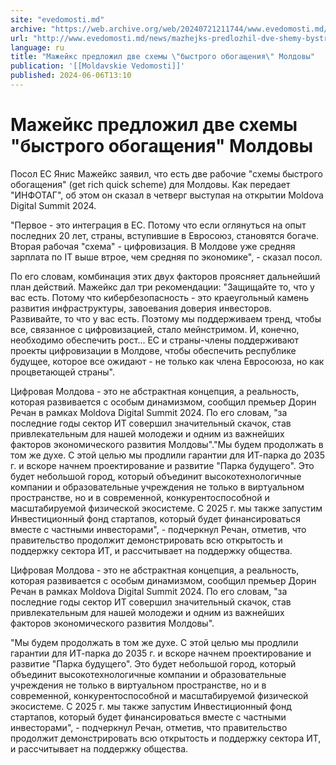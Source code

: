 ```yaml
---
site: "evedomosti.md"
archive: "https://web.archive.org/web/20240721211744/www.evedomosti.md/news/mazhejks-predlozhil-dve-shemy-bystrogo-obogasheniya-moldovy"
url: "http://www.evedomosti.md/news/mazhejks-predlozhil-dve-shemy-bystrogo-obogasheniya-moldovy"
language: ru
title: "Мажейкс предложил две схемы \"быстрого обогащения\" Молдовы"
publication: '[[Moldavskie Vedomosti]]'
published: 2024-06-06T13:10
---
```


# Мажейкс предложил две схемы "быстрого обогащения" Молдовы

Посол ЕС Янис Мажейкс заявил, что есть две рабочие "схемы быстрого обогащения" (get rich quick scheme) для Молдовы. Как передает "ИНФОТАГ", об этом он сказал в четверг выступая на открытии Moldova Digital Summit 2024.

"Первое - это интеграция в ЕС. Потому что если оглянуться на опыт последних 20 лет, страны, вступившие в Евросоюз, становятся богаче. Вторая рабочая "схема" - цифровизация. В Молдове уже средняя зарплата по IT выше втрое, чем средняя по экономике", - сказал посол.

По его словам, комбинация этих двух факторов проясняет дальнейший план действий. Мажейкс дал три рекомендации: "Защищайте то, что у вас есть. Потому что кибербезопасность - это краеугольный камень развития инфраструктуры, завоевания доверия инвесторов. Развивайте, то что у вас есть. Поэтому мы поддерживаем тренд, чтобы все, связанное с цифровизацией, стало мейнстримом. И, конечно, необходимо обеспечить рост... ЕС и страны-члены поддерживают проекты цифровизации в Молдове, чтобы обеспечить республике будущее, которое все ожидают - не только как члена Евросоюза, но как процветающей страны".

Цифровая Молдова - это не абстрактная концепция, а реальность, которая развивается с особым динамизмом, сообщил премьер Дорин Речан в рамках Moldova Digital Summit 2024. По его словам, "за последние годы сектор ИТ совершил значительный скачок, став привлекательным для нашей молодежи и одним из важнейших факторов экономического развития Молдовы"."Мы будем продолжать в том же духе. С этой целью мы продлили гарантии для ИТ-парка до 2035 г. и вскоре начнем проектирование и развитие "Парка будущего". Это будет небольшой город, который объединит высокотехнологичные компании и образовательные учреждения не только в виртуальном пространстве, но и в современной, конкурентоспособной и масштабируемой физической экосистеме. С 2025 г. мы также запустим Инвестиционный фонд стартапов, который будет финансироваться вместе с частными инвесторами", - подчеркнул Речан, отметив, что правительство продолжит демонстрировать всю открытость и поддержку сектора ИТ, и рассчитывает на поддержку общества.

Цифровая Молдова - это не абстрактная концепция, а реальность, которая развивается с особым динамизмом, сообщил премьер Дорин Речан в рамках Moldova Digital Summit 2024. По его словам, "за последние годы сектор ИТ совершил значительный скачок, став привлекательным для нашей молодежи и одним из важнейших факторов экономического развития Молдовы".

"Мы будем продолжать в том же духе. С этой целью мы продлили гарантии для ИТ-парка до 2035 г. и вскоре начнем проектирование и развитие "Парка будущего". Это будет небольшой город, который объединит высокотехнологичные компании и образовательные учреждения не только в виртуальном пространстве, но и в современной, конкурентоспособной и масштабируемой физической экосистеме. С 2025 г. мы также запустим Инвестиционный фонд стартапов, который будет финансироваться вместе с частными инвесторами", - подчеркнул Речан, отметив, что правительство продолжит демонстрировать всю открытость и поддержку сектора ИТ, и рассчитывает на поддержку общества.